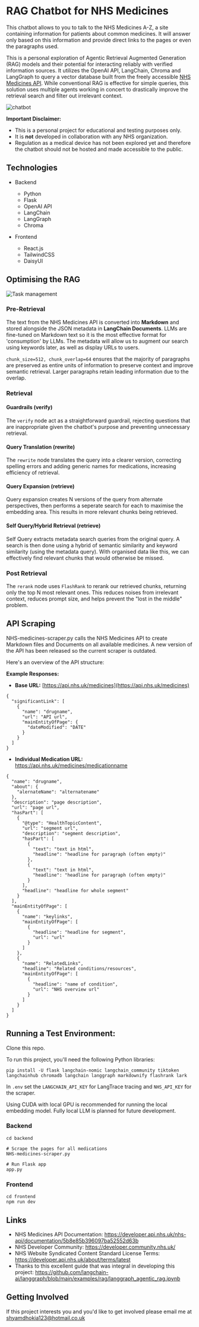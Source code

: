 # RAG Chatbot for NHS Medicines

This chatbot allows to you to talk to the NHS Medicines A-Z, a site containing information for patients about common medicines. It will answer only based on this information and provide direct links to the pages or even the paragraphs used.

This is a personal exploration of Agentic Retrieval Augmented Generation (RAG) models and their potential for interacting reliably with verified information sources. It utilizes the OpenAI API, LangChain, Chroma and LangGraph to query a vector database built from the freely accessible [NHS Medicines API](https://developer.api.nhs.uk/nhs-api/documentation/5b8e85b396097ba52552d63b). While conventional RAG is effective for simple queries, this solution uses multiple agents working in concert to drastically improve the retrieval search and filter out irrelevant context.

![chatbot](https://github.com/shyamdhokia1/Medicines-RAG-ChatBot/assets/92919658/959818cb-cb4b-452f-a20d-5ce1b2dc0fe5)

**Important Disclaimer:**

* This is a personal project for educational and testing purposes only. 
* It is **not** developed in collaboration with any NHS organization.
* Regulation as a medical device has not been explored yet and therefore the chatbot should not be hosted and made accessible to the public.

## Technologies

* Backend
    * Python
    * Flask
    * OpenAI API
    * LangChain
    * LangGraph
    * Chroma

* Frontend
    * React.js
    * TailwindCSS
    * DaisyUI

## Optimising the RAG
![Task management](https://github.com/shyamdhokia1/Medicines-RAG-ChatBot/assets/92919658/2f5d60bb-6717-4e81-b9d8-f15dee001dcc)

### Pre-Retrieval
The text from the NHS Medicines API is converted into **Markdown** and stored alongside the JSON metadata in **LangChain Documents**. LLMs are fine-tuned on Markdown text so it is the most effective format for 'consumption' by LLMs. The metadata will allow us to augment our search using keywords later, as well as display URLs to users.

`chunk_size=512, chunk_overlap=64` ensures that the majority of paragraphs are preserved as entire units of information to preserve context and improve semantic retrieval. Larger paragraphs retain leading information due to the overlap.

### Retrieval
#### Guardrails (verify)
The `verify` node act as a straightforward guardrail, rejecting questions that are inappropriate given the chatbot's purpose and preventing unnecessary retrieval.

#### Query Translation (rewrite)
The `rewrite` node translates the query into a clearer version, correcting spelling errors and adding
generic names for medications, increasing efficiency of retrieval.

#### Query Expansion (retrieve)
Query expansion creates N versions of the query from alternate perspectives, then performs a seperate search for each to maximise the embedding area. This results in more relevant chunks being retrieved.

#### Self Query/Hybrid Retrieval (retrieve)
Self Query extracts metadata search queries from the original query. A search is then done using a hybrid of semantic similarity and keyword similarity (using the metadata query). With organised data like this, we can effectively find relevant chunks that would otherwise be missed.

### Post Retrieval
The `rerank` node uses `FlashRank` to rerank our retrieved chunks, returning only the top N most relevant ones. This reduces noises from irrelevant context, reduces prompt size, and helps prevent the "lost in the middle" problem.

## API Scraping

NHS-medicines-scraper.py calls the NHS Medicines API to create Markdown files and Documents on all available medicines. A new version of the API has been released so the current scraper is outdated.

Here's an overview of the API structure:

**Example Responses:**

* **Base URL:** [https://api.nhs.uk/medicines](https://api.nhs.uk/medicines)

```
{
  "significantLink": [
    {
      "name": "drugname",
      "url": "API url",
      "mainEntityOfPage": {
        "dateModified": "DATE"
      }
    }
  ]
}
```

* **Individual Medication URL:** https://api.nhs.uk/medicines/medicationname

```
{
  "name": "drugname",
  "about": {
    "alernateName": "alternatename"
  },
  "description": "page description",
  "url": "page url",
  "hasPart": [
    {
      "@type": "HealthTopicContent",
      "url": "segment url",
      "description": "segment description",
      "hasPart": [
        {
          "text": "text in html",
          "headline": "headline for paragraph (often empty)"
        },
        {
          "text": "text in html",
          "headline": "headline for paragraph (often empty)"
        }
      ],
      "headline": "headline for whole segment"
    }
  ],
  "mainEntityOfPage": [
    {
      "name": "keylinks",
      "mainEntityOfPage": [
        {
          "headline": "headline for segment",
          "url": "url"
        }
      ]
    },
    {
      "name": "RelatedLinks",
      "headline": "Related conditions/resources",
      "mainEntityOfPage": [
        {
          "headline": "name of condition",
          "url": "NHS overview url"
        }
      ]
    }
  ]
}
```
## Running a Test Environment:

Clone this repo.

To run this project, you'll need the following Python libraries:

```pip install -U flask langchain-nomic langchain_community tiktoken langchainhub chromadb langchain langgraph markdownify flashrank lark```

In `.env` set the `LANGCHAIN_API_KEY` for LangTrace tracing and `NHS_API_KEY` for the scraper.

Using CUDA with local GPU is recommended for running the local embedding model. Fully local LLM is planned for future development.

### Backend
```
cd backend

# Scrape the pages for all medications
NHS-medicines-scraper.py

# Run Flask app
app.py
```

### Frontend
```
cd frontend
npm run dev
```

## Links
* NHS Medicines API Documentation: https://developer.api.nhs.uk/nhs-api/documentation/5b8e85b396097ba52552d63b
* NHS Developer Community: https://developer.community.nhs.uk/
* NHS Website Syndicated Content Standard License Terms: https://developer.api.nhs.uk/about/terms/latest
* Thanks to this excellent guide that was integral in developing this project: https://github.com/langchain-ai/langgraph/blob/main/examples/rag/langgraph_agentic_rag.ipynb

## Getting Involved
If this project interests you and you'd like to get involved please email me at shyamdhokia123@hotmail.co.uk
